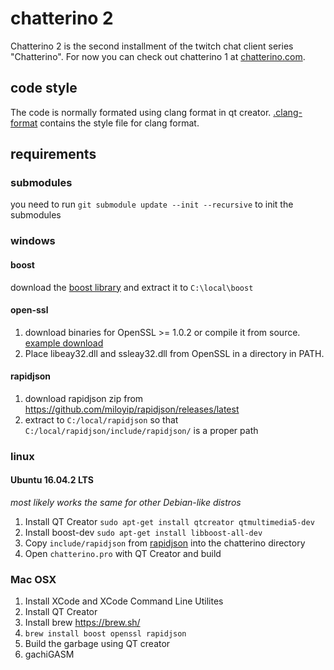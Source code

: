 # chatterino 2

Chatterino 2 is the second installment of the twitch chat client series "Chatterino". For now you can check out chatterino 1 at [chatterino.com](http://chatterino.com).

## code style
The code is normally formated using clang format in qt creator. [.clang-format](https://github.com/fourtf/chatterino2/blob/master/.clang-format) contains the style file for clang format.

## requirements

### submodules
you need to run `git submodule update --init --recursive` to init the submodules

### windows
#### boost
download the [boost library](https://sourceforge.net/projects/boost/files/boost/1.63.0/boost_1_63_0.zip/download) and extract it to `C:\local\boost`
#### open-ssl
1. download binaries for OpenSSL >= 1.0.2 or compile it from source. [example download](https://indy.fulgan.com/SSL/)
2. Place libeay32.dll and ssleay32.dll from OpenSSL in a directory in PATH.
#### rapidjson
1. download rapidjson zip from https://github.com/miloyip/rapidjson/releases/latest
2. extract to `C:/local/rapidjson` so that `C:/local/rapidjson/include/rapidjson/` is a proper path

### linux
#### Ubuntu 16.04.2 LTS
*most likely works the same for other Debian-like distros*
1. Install QT Creator `sudo apt-get install qtcreator qtmultimedia5-dev`
1. Install boost-dev  `sudo apt-get install libboost-all-dev`
1. Copy `include/rapidjson` from [rapidjson](https://github.com/miloyip/rapidjson/releases/latest) into the chatterino directory
1. Open `chatterino.pro` with QT Creator and build

### Mac OSX
1. Install XCode and XCode Command Line Utilites
2. Install QT Creator
3. Install brew https://brew.sh/
4. `brew install boost openssl rapidjson`
5. Build the garbage using QT creator
6. gachiGASM
